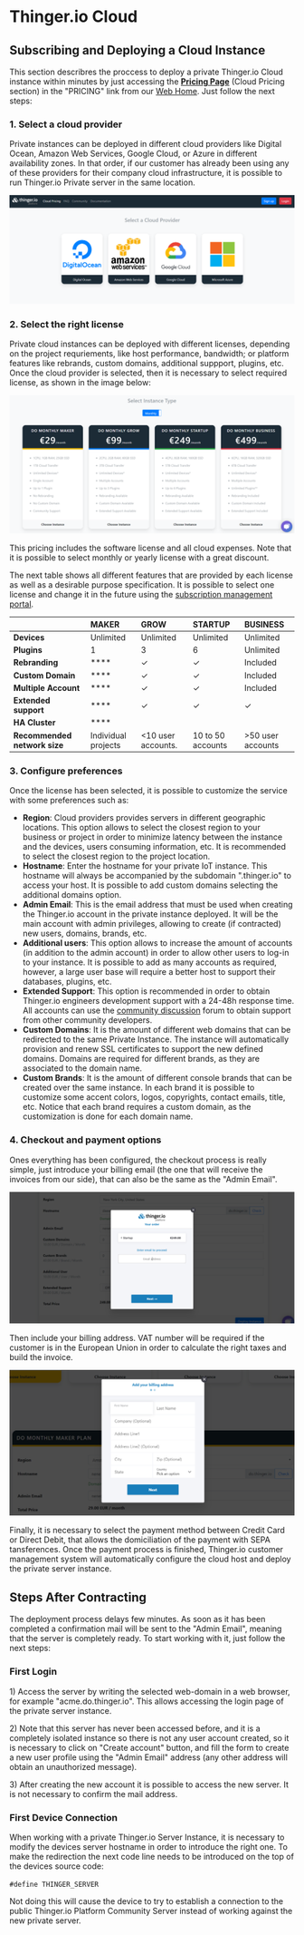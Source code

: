 # Thinger.io Cloud

## Subscribing and Deploying a Cloud Instance

This section describres the proccess to deploy a private Thinger.io Cloud instance within minutes by just accessing the [**Pricing Page**](https://pricing.thinger.io) \(Cloud Pricing section\) in the "PRICING" link from our [Web Home](https://thinger.io). Just follow the next steps:

### 1. Select a cloud provider

Private instances can be deployed in different cloud providers like Digital Ocean, Amazon Web Services, Google Cloud, or Azure in different availability zones. In that order, if our customer has already been using any of these providers for their company cloud infrastructure, it is possible to run Thinger.io Private server in the same location. 

![Cloud provider selection between Digital Ocean, Amazon Web Services, Google Cloud and Azure](../.gitbook/assets/image%20%28132%29.png)

### 2. Select the right license

Private cloud instances can be deployed with different licenses, depending on the project requriements, like host performance, bandwidth; or platform features like rebrands, custom domains, additional suppport,  plugins, etc. Once the cloud provider is selected, then it is necessary to select required license, as shown in the image below:

![](../.gitbook/assets/image%20%2897%29.png)

This pricing includes the software license and all cloud expenses. Note that it is possible to select monthly or yearly license with a great discount. 

The next table shows all different features that are provided by each license as well as a desirable purpose specification. It is possible to select one license and change it in the future using the [subscription management portal](https://thinger.chargebeeportal.com). 

|  | **MAKER** | **GROW** | **STARTUP** | **BUSINESS** |
| :--- | :--- | :--- | :--- | :--- |
| **Devices** | Unlimited | Unlimited | Unlimited | Unlimited |
| **Plugins** | 1 | 3 | 6 | Unlimited |
| **Rebranding** | \*\*\*\* | ✓ | ✓ | Included |
| **Custom Domain** | \*\*\*\* | ✓ | ✓ | Included |
| **Multiple Account** | \*\*\*\* | ✓ | ✓ | Included |
| **Extended support** | \*\*\*\* | ✓ | ✓ | ✓ |
| **HA Cluster** | \*\*\*\* |  |  |  |
| **Recommended network size** | Individual projects | &lt;10 user accounts. | 10 to 50 accounts |  &gt;50 user accounts |

### 3.  Configure preferences

Once the license has been selected, it is possible to customize the service with some preferences such as:

* **Region**: Cloud providers provides servers in different geographic locations. This option allows to select the closest region to your business or project in order to minimize latency between the instance and the devices, users consuming information, etc. It is recommended to select the closest region to the project location.
* **Hostname**: Enter the hostname for your private IoT instance. This hostname will always be accompanied by the subdomain ".thinger.io" to access your host. It is possible to add custom domains selecting the additional domains option.
* **Admin Email**: This is the email address that must be used when creating the Thinger.io account in the private instance deployed. It will be the main account with admin privileges, allowing to create \(if contracted\) new users, domains, brands, etc.
* **Additional users**: This option allows to increase the amount of accounts \(in addition to the admin account\) in order to allow other users to log-in to your instance. It is possible to add as many accounts as required, however, a large user base will require a better host to support their databases, plugins, etc. 
* **Extended Support**: This option is recommended in order to obtain Thinger.io engineers development support with a 24-48h response time. All accounts can use the [community discussion](https://community.thinger.io) forum to obtain support from other community developers.
* **Custom Domains**: It is the amount of different web domains that can be redirected to the same Private Instance. The instance will automatically provision and renew SSL certificates to support the new defined domains. Domains are required for different brands, as they are associated to the domain name.
* **Custom Brands**: It is the amount of different console brands that can be created over the same instance. In each brand it is possible to customize some accent colors, logos, copyrights, contact emails, title, etc. Notice that each brand requires a custom domain, as the customization is done for each domain name.

### 4. Checkout and payment options

Ones everything has been configured, the checkout process is really simple, just introduce your billing email \(the one that will receive the invoices from our side\), that can also be the same as the "Admin Email". 

![](../.gitbook/assets/image%20%28180%29.png)

Then include your billing address. VAT number will be required if the customer is in the European Union in order to calculate the right taxes and build the invoice.

![](../.gitbook/assets/image%20%2890%29.png)

Finally, it is necessary to select the payment method between Credit Card or Direct Debit, that allows the domiciliation of the payment with SEPA tansferences. Once the payment process is finished, Thinger.io customer management system will automatically configure the cloud host and deploy the private server instance. 

## Steps After Contracting

The deployment process delays few minutes. As soon as it has been completed a confirmation mail will be sent to the "Admin Email", meaning that the server is completely ready. To start working with it, just follow the next steps:

### First Login

1\) Access the server by writing the selected web-domain in a web browser, for example "acme.do.thinger.io".  This allows accessing the login page of the private server instance.   

2\) Note that this server has never been accessed before, and it is a completely isolated instance so there is not any user account created, so it is necessary to click on "Create account" button, and fill the form to create a new user profile using the "Admin Email" address \(any other address will obtain an unauthorized message\).

3\) After creating the new account it is possible to access the new server. It is not necessary to confirm the mail address. 

### First Device Connection

When working with a private Thinger.io Server Instance, it is necessary to modify the devices server hostname in order to introduce the right one. To make the redirection the next code line needs to be introduced on the top of the devices source code: 

`#define THINGER_SERVER`

Not doing this will cause the device to try to establish a connection to the public Thinger.io Platform Community Server instead of working against the new private server.

